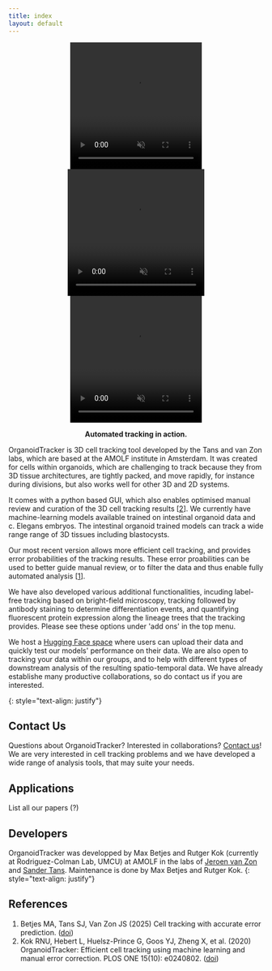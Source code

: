 ```yaml
---
title: index
layout: default
---
```


<p align="center">
 <video width="260" height="250" controls autoplay muted loop>
  <source src="includes/movies/SV2_Organoid_3D_bottom_view.mp4" type="video/mp4">
   Your browser does not support the video tag.
  </video> 
  <video width="270" height="250" controls autoplay muted loop>
   <source src="includes/movies/SV1_Organoid_single_plane.mp4" type="video/mp4">
   Your browser does not support the video tag.
 </video> 
 <video width="260" height="250" controls autoplay muted loop>
   <source src="includes/movies/SV9_c_Elegans.mp4" type="video/mp4">
   Your browser does not support the video tag.
 </video> 
</p>

<p align="center">
    <b>Automated tracking in action.</b>
</p>

OrganoidTracker is 3D cell tracking tool developed by the Tans and van Zon labs, which are based at the AMOLF institute in Amsterdam. It was created for cells within organoids, which are challenging to track because they from 3D tissue architectures, are tightly packed, and move rapidly, for instance during divisions, but also works well for other 3D and 2D systems.

It comes with a python based GUI, which also enables optimised manual review and curation of the 3D cell tracking results \[[2](#references)\]. We currently have machine-learning models available trained on intestinal organoid data and c. Elegans embryos. The intestinal organoid trained models can track a wide range range of 3D tissues including blastocysts. 

Our most recent version allows more efficient cell tracking, and provides error probabilities of the tracking results. These error proabilities can be used to better guide manual review, or to filter the data and thus enable fully automated analysis \[[1](#references)\]. 

We have also developed various additional functionalities, incuding label-free tracking based on bright-field microscopy, tracking followed by antibody staining to determine differentiation events, and quantifying fluorescent protein expression along the lineage trees that the tracking provides. Please see these options under 'add ons' in the top menu.

We host a [Hugging Face space]({{site.hugging_face_website}}) where users can upload their data and quickly test our models' performance on their data. We are also open to tracking your data within our groups, and to help with different types of downstream analysis of the resulting spatio-temporal data. We have already establishe many productive collaborations, so do contact us if you are interested.

{: style="text-align: justify"}




## Contact Us
Questions about OrganoidTracker? Interested in collaborations? [Contact us]({{site.jeroen_website}})! We are very interested in cell tracking problems and we have developed a wide range of analysis tools, that may suite your needs.  

## Applications
List all our papers (?)

## Developers
OrganoidTracker was developped by Max Betjes and Rutger Kok (currently at Rodriguez-Colman Lab, UMCU) at AMOLF in the labs of [Jeroen van Zon]({{site.jeroen_website}}) and [Sander Tans]({{site.sander_website}}). Maintenance is done by Max Betjes and Rutger Kok.
{: style="text-align: justify"}

## References
1. Betjes MA, Tans SJ, Van Zon JS (2025) Cell tracking with accurate error prediction. ([doi]({{site.paper}}))
2. Kok RNU, Hebert L, Huelsz-Prince G, Goos YJ, Zheng X, et al. (2020) OrganoidTracker: Efficient cell tracking using machine learning and manual error correction. PLOS ONE 15(10): e0240802. ([doi](https://doi.org/10.1371/journal.pone.0240802))


